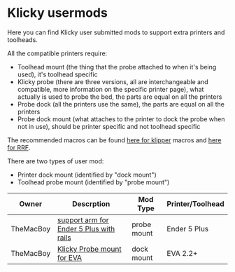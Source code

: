 # Klicky usermods

Here you can find Klicky user submitted mods to support extra printers and toolheads.

All the compatible printers require:

* Toolhead mount (the thing that the probe attached to when it's being used), it's toolhead specific
* Klicky probe (there are three versions, all are interchangeable and compatible, more information on the specific printer page), what actually is used to probe the bed, the parts are equal on all the printers
* Probe dock (all the printers use the same), the parts are equal on all the printers
* Probe dock mount (what attaches to the printer to dock the probe when not in use), should be printer specific and not toolhead specific

The recommended macros can be found [here for klipper](..//Klipper_macros) macros and [here for RRF](../RRF_macros).

There are two types of user mod:

* Printer dock mount (identified by "dock mount")
* Toolhead probe mount (identified by "probe mount")

| Owner     | Descrption                                             | Mod Type    | Printer/Toolhead |
| --------- | ------------------------------------------------------ | ----------- | ---------------- |
| TheMacBoy | [support arm for Ender 5 Plus with rails](./TheMacBoy) | probe mount | Ender 5 Plus     |
| TheMacBoy | [Klicky Probe mount for EVA](./TheMacBoy)              | dock mount  | EVA 2.2+         |

